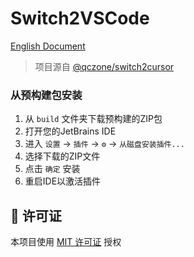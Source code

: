 # Switch2VSCode

[English Document](README.md)

> 项目源自 [@qczone/switch2cursor](https://github.com/qczone/switch2cursor)

### 从预构建包安装
1. 从 `build` 文件夹下载预构建的ZIP包
2. 打开您的JetBrains IDE
3. 进入 `设置` → `插件` → `⚙️` → `从磁盘安装插件...`
4. 选择下载的ZIP文件
5. 点击 `确定` 安装
6. 重启IDE以激活插件

## 📄 许可证
本项目使用 [MIT 许可证](LICENSE) 授权